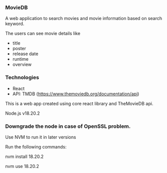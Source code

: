 ### MovieDB ###

A web application to search movies and movie information based on search keyword.

The users can see movie details like
- title 
- poster
- release date
- runtime
- overview

### Technologies ###
- React 
- API: TMDB (https://www.themoviedb.org/documentation/api)

This is a web app created using core react library and TheMovieDB api.

Node.js v18.20.2

### Downgrade the node in case of OpenSSL problem.

Use NVM to run it in later versions

Run the following commands:

nvm install 18.20.2

nvm use 18.20.2
